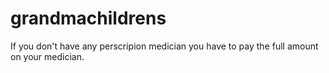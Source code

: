 grandmachildrens
================

If you don't have any perscripion medician you have to pay the full amount on your medician.